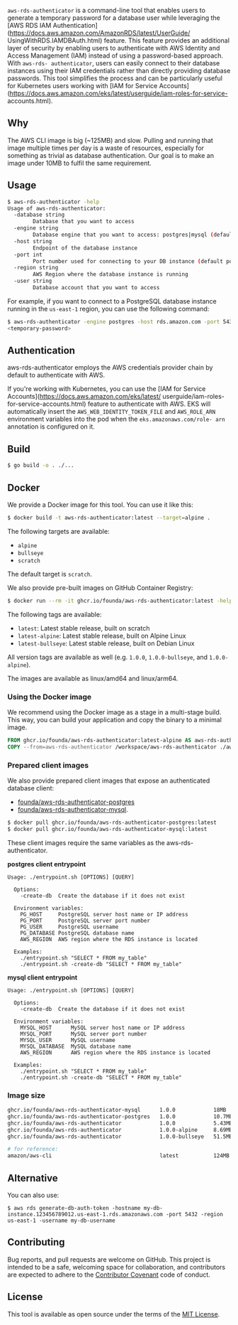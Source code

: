 <badges>

`aws-rds-authenticator` is a command-line tool that enables users to generate a temporary password for a database
user while leveraging the [AWS RDS IAM Authentication](https://docs.aws.amazon.com/AmazonRDS/latest/UserGuide/
UsingWithRDS.IAMDBAuth.html) feature. This feature provides an additional layer of security by enabling users to
authenticate with AWS Identity and Access Management (IAM) instead of using a password-based approach. With `aws-rds-
authenticator`, users can easily connect to their database instances using their IAM credentials rather than directly
providing database passwords. This tool simplifies the process and can be particularly useful for Kubernetes users
working with [IAM for Service Accounts](https://docs.aws.amazon.com/eks/latest/userguide/iam-roles-for-service-
accounts.html).

## Why

The AWS CLI image is big (~125MB) and slow. Pulling and running that image multiple times per day is a waste of resources,
especially for something as trivial as database authentication. Our goal is to make an image under 10MB to fulfil
the same requirement.

## Usage

```bash
$ aws-rds-authenticator -help
Usage of aws-rds-authenticator:
  -database string
        Database that you want to access
  -engine string
        Database engine that you want to access: postgres|mysql (default "postgres")
  -host string
        Endpoint of the database instance
  -port int
        Port number used for connecting to your DB instance (default postgres: 5432, default mysql: 3306)
  -region string
        AWS Region where the database instance is running
  -user string
        Database account that you want to access
```

For example, if you want to connect to a PostgreSQL database instance running in the `us-east-1` region, you can use the following command:

```bash
$ aws-rds-authenticator -engine postgres -host rds.amazon.com -port 5432 -user postgres -database prod-db -region us-east-1
<temporary-password>
```

## Authentication

aws-rds-authenticator employs the AWS credentials provider chain by default to authenticate with AWS.

If you're working with Kubernetes, you can use the [IAM for Service Accounts](https://docs.aws.amazon.com/eks/latest/
userguide/iam-roles-for-service-accounts.html) feature to authenticate with AWS. EKS will automatically insert the
`AWS_WEB_IDENTITY_TOKEN_FILE` and `AWS_ROLE_ARN` environment variables into the pod when the `eks.amazonaws.com/role-
arn` annotation is configured on it.

## Build

```bash
$ go build -o . ./...
```

## Docker

We provide a Docker image for this tool. You can use it like this:

```bash
$ docker build -t aws-rds-authenticator:latest --target=alpine .
```

The following targets are available:

* `alpine`
* `bullseye`
* `scratch`

The default target is `scratch`.

We also provide pre-built images on GitHub Container Registry:

```bash
$ docker run --rm -it ghcr.io/founda/aws-rds-authenticator:latest -help
```

The following tags are available:

* `latest`: Latest stable release, built on scratch
* `latest-alpine`: Latest stable release, built on Alpine Linux
* `latest-bullseye`: Latest stable release, built on Debian Linux

All version tags are available as well (e.g. `1.0.0`, `1.0.0-bullseye`, and `1.0.0-alpine`).

The images are available as linux/amd64 and linux/arm64.

### Using the Docker image

We recommend using the Docker image as a stage in a multi-stage build. This way, you can build your application and copy
the binary to a minimal image.

```dockerfile
FROM ghcr.io/founda/aws-rds-authenticator:latest-alpine AS aws-rds-authenticator
COPY --from=aws-rds-authenticator /workspace/aws-rds-authenticator ./aws-rds-authenticator
```

### Prepared client images

We also provide prepared client images that expose an authenticated database client:

* [founda/aws-rds-authenticator-postgres](https://github.com/founda/aws-rds-authenticator/pkgs/container/aws-rds-authenticator-postgres)
* [founda/aws-rds-authenticator-mysql](https://github.com/founda/aws-rds-authenticator/pkgs/container/aws-rds-authenticator-mysql).

```bash
$ docker pull ghcr.io/founda/aws-rds-authenticator-postgres:latest
$ docker pull ghcr.io/founda/aws-rds-authenticator-mysql:latest
```

These client images require the same variables as the aws-rds-authenticator.

**postgres client entrypoint**

```shell
Usage: ./entrypoint.sh [OPTIONS] [QUERY]

  Options:
    -create-db  Create the database if it does not exist

  Environment variables:
    PG_HOST     PostgreSQL server host name or IP address
    PG_PORT     PostgreSQL server port number
    PG_USER     PostgreSQL username
    PG_DATABASE PostgreSQL database name
    AWS_REGION  AWS region where the RDS instance is located

  Examples:
    ./entrypoint.sh "SELECT * FROM my_table"
    ./entrypoint.sh -create-db "SELECT * FROM my_table"
```

**mysql client entrypoint**

```shell
Usage: ./entrypoint.sh [OPTIONS] [QUERY]

  Options:
    -create-db  Create the database if it does not exist

  Environment variables:
    MYSQL_HOST      MySQL server host name or IP address
    MYSQL_PORT      MySQL server port number
    MYSQL_USER      MySQL username
    MYSQL_DATABASE  MySQL database name
    AWS_REGION      AWS region where the RDS instance is located

  Examples:
    ./entrypoint.sh "SELECT * FROM my_table"
    ./entrypoint.sh -create-db "SELECT * FROM my_table"
```

### Image size

```bash
ghcr.io/founda/aws-rds-authenticator-mysql      1.0.0            18MB
ghcr.io/founda/aws-rds-authenticator-postgres   1.0.0            10.7MB
ghcr.io/founda/aws-rds-authenticator            1.0.0            5.43MB
ghcr.io/founda/aws-rds-authenticator            1.0.0-alpine     8.69MB
ghcr.io/founda/aws-rds-authenticator            1.0.0-bullseye   51.5MB  

# for reference:
amazon/aws-cli                                  latest           124MB
```

## Alternative

You can also use:

```shell
$ aws rds generate-db-auth-token -hostname my-db-instance.123456789012.us-east-1.rds.amazonaws.com -port 5432 -region us-east-1 -username my-db-username
```

## Contributing

Bug reports, and pull requests are welcome on GitHub. This project is intended to be a safe, welcoming space for
collaboration, and contributors are expected to adhere to the [Contributor Covenant](http://contributor-covenant.org)
code of conduct.

## License

This tool is available as open source under the terms of the [MIT License](http://opensource.org/licenses/MIT).
